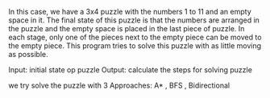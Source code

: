 In this case, we have a 3x4 puzzle with the numbers 1 to 11 and an empty space in it.
The final state of this puzzle is that the numbers are arranged in the puzzle and the empty space is placed in the last piece of puzzle.
In each stage, only one of the pieces next to the empty piece can be moved to the empty piece.
This program tries to solve this puzzle with as little moving as possible.

Input: initial state op puzzle
Output: calculate the steps for solving puzzle

we try solve the puzzle with 3 Approaches: A* , BFS , Bidirectional 
